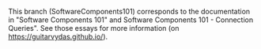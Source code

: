 This branch (SoftwareComponents101) corresponds to the documentation in "Software Components 101" and Software Components 101 - Connection Queries".  See those essays for more information (on https://guitarvydas.github.io/).

